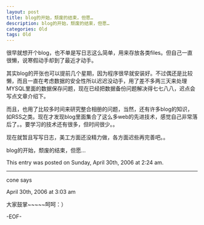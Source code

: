 ```yaml
---
layout: post
title: blog的开始，颓废的结束，但愿…
description: blog的开始，颓废的结束，但愿…
categories: Old
tags: Old
---
```

很早就想开个blog，也不单是写日志这么简单，用来存放各类files。但自己一直很懒，说寒假动手却到了最近才动手。

其实blog的开张也可以提前几个星期，因为程序很早就安装好。不过偶还是比较懒，而且一直在考虑数据的安全性所以迟迟没动手，用了差不多两三天来处理MYSQL里面的数据保存问题，现在已经把数据备份问题解决得七七八八，迟点会写点文章介绍下。

而且，也用了比较多时间来研究整合相册的问题，当然，还有许多blog的知识，如RSS之类。现在才发现blog里面集合了这么多web的先进技术，感觉自己非常落后了。。要学习的技术还有很多，但时间很少。。

现在就暂且写写日志，美工方面还没精力做，各方面迟些再完善吧。。

blog的开始，颓废的结束，但愿...

This entry was posted on Sunday, April 30th, 2006 at 2:24 am.

---

cone says 

April 30th, 2006 at 3:03 am

大家鼓掌~~~~~呵呵：）

-EOF-